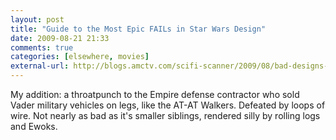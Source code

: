 ```yaml
---
layout: post  
title: "Guide to the Most Epic FAILs in Star Wars Design"  
date: 2009-08-21 21:33  
comments: true  
categories: [elsewhere, movies]
external-url: http://blogs.amctv.com/scifi-scanner/2009/08/bad-designs-in-star-wars.php  
---
```


My addition: a throatpunch to the Empire defense contractor who sold Vader military vehicles on legs, like the AT-AT Walkers. Defeated by loops of wire. Not nearly as bad as it's smaller siblings, rendered silly by rolling logs and Ewoks.
